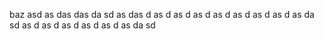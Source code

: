 baz asd as das <caret>das da sd as das d as d as d as d as d as d as d as d as da sd as d as d as d as d as d as da sd